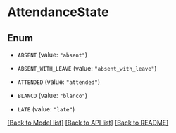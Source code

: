 # AttendanceState

## Enum


* `ABSENT` (value: `"absent"`)

* `ABSENT_WITH_LEAVE` (value: `"absent_with_leave"`)

* `ATTENDED` (value: `"attended"`)

* `BLANCO` (value: `"blanco"`)

* `LATE` (value: `"late"`)


[[Back to Model list]](../README.md#documentation-for-models) [[Back to API list]](../README.md#documentation-for-api-endpoints) [[Back to README]](../README.md)


